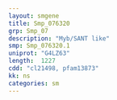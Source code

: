 ```yaml
---
layout: smgene
title: Smp_076320
grp: Smp_07
description: "Myb/SANT like"
smp: Smp_076320.1
uniprot: "G4LZ63"
length:  1227
cdd: "cl21498, pfam13873"
kk: ns
categories: sm
---
```


